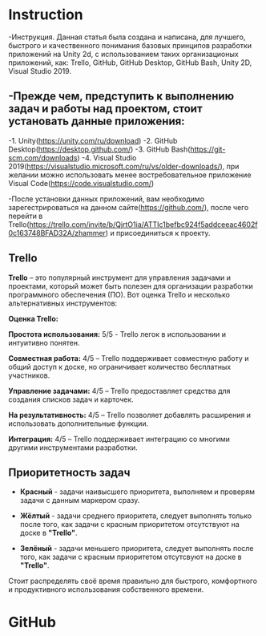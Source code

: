 # Instruction
-Инструкция. Данная статья была создана и написана, для лучшего, быстрого и качественного понимания базовых принципов разработки приложений на Unity 2d, с использованием таких организационых приложений, как: Trello, GitHub, GitHub Desktop, GitHub Bash, Unity 2D, Visual Studio 2019.

-Прежде чем, предступить к выполнению задач и работы над проектом, стоит установать данные приложения:
--
-1. Unity(https://unity.com/ru/download)
-2. GitHub Desktop(https://desktop.github.com/)
-3. GitHub Bash(https://git-scm.com/downloads)
-4. Visual Studio 2019(https://visualstudio.microsoft.com/ru/vs/older-downloads/), при желании можно использовать менее востребовательное приложение Visual Code(https://code.visualstudio.com/)

-После установки данных приложений, вам необходимо зарегестрироваться на данном сайте(https://github.com/), после чего перейти в Trello(https://trello.com/invite/b/QjrtO1ia/ATTIc1befbc924f5addceeac4602f0c163748BFAD32A/zhammer) и присоединиться к проекту.
## Trello

**Trello** – это популярный инструмент для управления задачами и проектами, который может быть полезен для организации разработки программного обеспечения (ПО). Вот оценка Trello и несколько альтернативных инструментов:

**Оценка Trello:**

**Простота использования:** 5/5 - Trello легок в использовании и интуитивно понятен.

**Совместная работа:** 4/5 – Trello поддерживает совместную работу и общий доступ к доске, но ограничивает количество бесплатных участников.

**Управление задачами:** 4/5 – Trello предоставляет средства для создания списков задач и карточек.

**На результативность:** 4/5 – Trello позволяет добавлять расширения и использовать дополнительные функции.

**Интеграция:** 4/5 – Trello поддерживает интеграцию со многими другими инструментами разработки.

## Приоритетность задач

- **Красный** - задачи наивысшего приоритета, выполняем и проверям задачи с данным маркером сразу.
 
- **Жёлтый** - задачи среднего приоритета, следует выполнять только после того, как задачи с красным приоритетом отсутствуют на доске в **"Trello"**.
 
- **Зелёный** - задачи меньшего приоритета, следует выполнять после того, как задачи с красным приоритетом отсутсвуют на доске в **"Trello"**.

Стоит распределять своё время правильно для быстрого, комфортного и продуктивного использования собственного времени.

# GitHub
